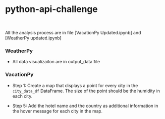 # python-api-challenge
<br>

All the analysis process are in file [VacationPy Updated.ipynb] and [WeatherPy updated.ipynb]

### WeatherPy 
* All data visualizaiton are in output_data file 


### VacationPy
* Step 1: Create a map that displays a point for every city in the `city_data_df` DataFrame. The size of the point should be the humidity in each city.

* Step 5: Add the hotel name and the country as additional information in the hover message for each city in the map.